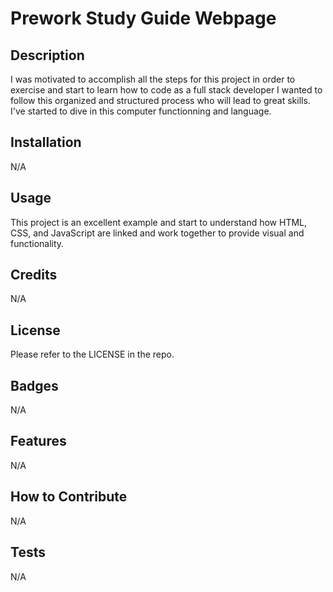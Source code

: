 # Prework Study Guide Webpage

## Description

I was motivated to accomplish all the steps for this project in order to exercise and start to learn how to code as a full stack developer
I wanted to follow this  organized and structured  process who will lead to great skills.
I've started to dive in this computer functionning and language.



## Installation

N/A

## Usage

This project is an excellent example and start to understand how HTML, CSS, and JavaScript are linked and work together to provide visual and functionality.

## Credits

N/A

## License

Please refer to the LICENSE in the repo.

## Badges

N/A

## Features

N/A

## How to Contribute

N/A

## Tests

N/A